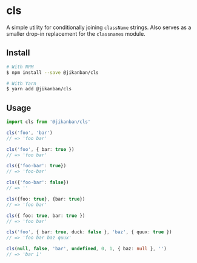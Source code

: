 # cls

A simple utility for conditionally joining `className` strings. Also serves as a smaller drop-in replacement for the `classnames` module.

## Install

```bash
# With NPM
$ npm install --save @jikanban/cls

# With Yarn
$ yarn add @jikanban/cls
```

## Usage

```typescript
import cls from '@jikanban/cls'

cls('foo', 'bar')
// => 'foo bar'

cls('foo', { bar: true })
// => 'foo bar'

cls({'foo-bar': true})
// => 'foo-bar'

cls({'foo-bar': false})
// => ''

cls({foo: true}, {bar: true})
// => 'foo bar'

cls({ foo: true, bar: true })
// => 'foo bar'

cls('foo', { bar: true, duck: false }, 'baz', { quux: true })
// => 'foo bar baz quux'

cls(null, false, 'bar', undefined, 0, 1, { baz: null }, '')
// => 'bar 1'
```
